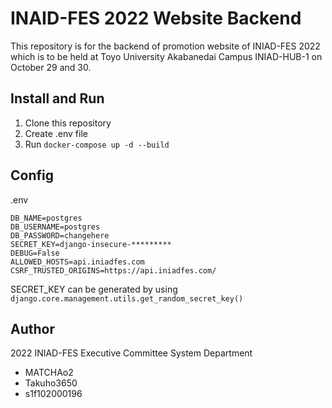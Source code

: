 # INAID-FES 2022 Website Backend
This repository is for the backend of promotion website of INIAD-FES 2022 which is to be held at Toyo University Akabanedai Campus INIAD-HUB-1 on October 29 and 30.

## Install and Run
1. Clone this repository
1. Create .env file
1. Run `docker-compose up -d --build`

## Config
.env
```
DB_NAME=postgres
DB_USERNAME=postgres
DB_PASSWORD=changehere
SECRET_KEY=django-insecure-*********
DEBUG=False
ALLOWED_HOSTS=api.iniadfes.com
CSRF_TRUSTED_ORIGINS=https://api.iniadfes.com/
```
SECRET_KEY can be generated by using `django.core.management.utils.get_random_secret_key()`

## Author
2022 INIAD-FES Executive Committee System Department
- MATCHAo2
- Takuho3650
- s1f102000196
